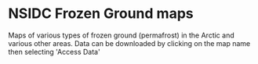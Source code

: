 # NSIDC Frozen Ground maps

Maps of various types of frozen ground (permafrost) in the Arctic and various other areas. Data can be downloaded by clicking on the map name then selecting 'Access Data'

